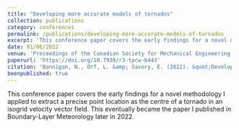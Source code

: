 ```yaml
---
title: "Developing more accurate models of tornados"
collection: publications
category: conferences
permalink: /publications/developing-more-accurate-models-of-tornados
excerpt: 'This conference paper covers the early findings for a novel methodology I applied to extract a precise point location as the centre of a tornado in an isogrid velocity vector field. This eventually became the paper I published in Boundary-Layer Meteorology later in 2022.'
date: 01/06/2022
venue: 'Proceedings of the Canadian Society for Mechanical Engineering International Congress 2022'
paperurl: 'https://doi.org/10.7939/r3-tpcw-b443'
citation: 'Bannigan, N., Orf, L. &amp; Savory, E. (2022). &quot;Developing more accurate models of tornados.&quot; <i>Proceedings of the Canadian Society for Mechanical Engineering International Congress 2022</i>. 5.'
beenpublished: true
---
```

This conference paper covers the early findings for a novel methodology I applied to extract a precise point location as the centre of a tornado in an isogrid velocity vector field. This eventually became the paper I published in Boundary-Layer Meteorology later in 2022.
